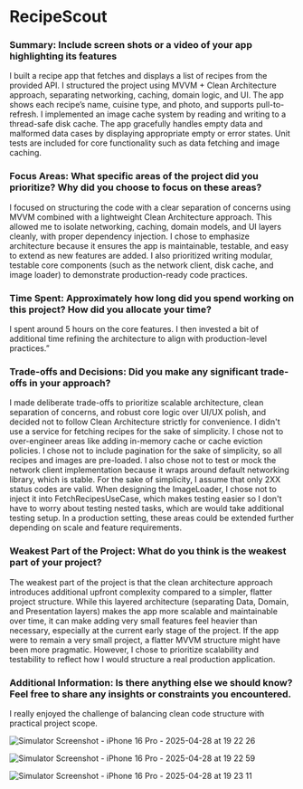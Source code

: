 # RecipeScout

### Summary: Include screen shots or a video of your app highlighting its features
I built a recipe app that fetches and displays a list of recipes from the provided API. I structured the project using MVVM + Clean Architecture approach, separating networking, caching, domain logic, and UI. The app shows each recipe’s name, cuisine type, and photo, and supports pull-to-refresh. I implemented an image cache system by reading and writing to a thread-safe disk cache. The app gracefully handles empty data and malformed data cases by displaying appropriate empty or error states. Unit tests are included for core functionality such as data fetching and image caching.

### Focus Areas: What specific areas of the project did you prioritize? Why did you choose to focus on these areas?
I focused on structuring the code with a clear separation of concerns using MVVM combined with a lightweight Clean Architecture approach. This allowed me to isolate networking, caching, domain models, and UI layers cleanly, with proper dependency injection. I chose to emphasize architecture because it ensures the app is maintainable, testable, and easy to extend as new features are added. I also prioritized writing modular, testable core components (such as the network client, disk cache, and image loader) to demonstrate production-ready code practices.

### Time Spent: Approximately how long did you spend working on this project? How did you allocate your time?
I spent around 5 hours on the core features. I then invested a bit of additional time refining the architecture to align with production-level practices.”

### Trade-offs and Decisions: Did you make any significant trade-offs in your approach?
I made deliberate trade-offs to prioritize scalable architecture, clean separation of concerns, and robust core logic over UI/UX polish, and decided not to follow Clean Architecture strictly for convenience. I didn't use a service for fetching recipes for the sake of simplicity. I chose not to over-engineer areas like adding in-memory cache or cache eviction policies. I chose not to include pagination for the sake of simplicity, so all recipes and images are pre-loaded.  I also chose not to test or mock the network client implementation because it wraps around default networking library, which is stable. For the sake of simplicity, I assume that only 2XX status codes are valid. When designing the ImageLoader, I chose not to inject it into FetchRecipesUseCase, which makes testing easier so I don't have to worry about testing nested tasks, which are would take additional testing setup. In a production setting, these areas could be extended further depending on scale and feature requirements.
### Weakest Part of the Project: What do you think is the weakest part of your project?
The weakest part of the project is that the clean architecture approach introduces additional upfront complexity compared to a simpler, flatter project structure. While this layered architecture (separating Data, Domain, and Presentation layers) makes the app more scalable and maintainable over time, it can make adding very small features feel heavier than necessary, especially at the current early stage of the project. If the app were to remain a very small project, a flatter MVVM structure might have been more pragmatic. However, I chose to prioritize scalability and testability to reflect how I would structure a real production application.

### Additional Information: Is there anything else we should know? Feel free to share any insights or constraints you encountered.
I really enjoyed the challenge of balancing clean code structure with practical project scope.

![Simulator Screenshot - iPhone 16 Pro - 2025-04-28 at 19 22 26](https://github.com/user-attachments/assets/14586ec5-0a9e-4429-bc9e-b4c52e049d10)

![Simulator Screenshot - iPhone 16 Pro - 2025-04-28 at 19 22 59](https://github.com/user-attachments/assets/07861fe2-983e-401d-b7e5-c097c60a7c29)

![Simulator Screenshot - iPhone 16 Pro - 2025-04-28 at 19 23 11](https://github.com/user-attachments/assets/cc0da621-277e-4819-b047-6445059f11c7)

